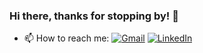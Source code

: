 ### Hi there, thanks for stopping by! 👋
- 📫 How to reach me:
[![Gmail](https://img.shields.io/badge/Jimmy%20Ko-%23D14836.svg?&style=flat-square&logo=gmail&logoColor=white&link=mailto:ko.jimmy09@gmail.com)](mailto:ko.jimmy09@gmail.com)
[![LinkedIn](https://img.shields.io/badge/Jimmy%20Ko-%230077B5.svg?&style=flat-square&logo=linkedin&logoColor=white&link=https://www.linkedin.com/in/jyk360/)](https://www.linkedin.com/in/jyk360/)

<!--
**jimmyko360/jimmyko360** is a ✨ _special_ ✨ repository because its `README.md` (this file) appears on your GitHub profile.

Here are some ideas to get you started:

- 🔭 I’m currently working on ...
- 🌱 I’m currently learning ...
- 👯 I’m looking to collaborate on ...
- 🤔 I’m looking for help with ...
- 💬 Ask me about ...
- 📫 How to reach me: ...
- 😄 Pronouns: ...
- ⚡ Fun fact: ...
-->
